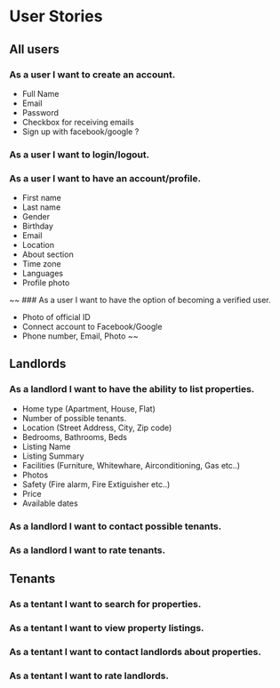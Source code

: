# User Stories

## All users

### As a user I want to create an account.
- Full Name
- Email
- Password
- Checkbox for receiving emails 
- Sign up with facebook/google ?

### As a user I want to login/logout.

### As a user I want to have an account/profile.
- First name
- Last name
- Gender
- Birthday
- Email
- Location
- About section
- Time zone
- Languages
- Profile photo

~~ ### As a user I want to have the option of becoming a verified user.
- Photo of official ID
- Connect account to Facebook/Google
- Phone number, Email, Photo ~~

## Landlords
### As a landlord I want to have the ability to list properties.
- Home type (Apartment, House, Flat)
- Number of possible tenants.
- Location (Street Address, City, Zip code)
- Bedrooms, Bathrooms, Beds
- Listing Name
- Listing Summary
- Facilities (Furniture, Whitewhare, Airconditioning, Gas etc..)
- Photos
- Safety (Fire alarm, Fire Extiguisher etc..)
- Price
- Available dates


### As a landlord I want to contact possible tenants.
### As a landlord I want to rate tenants. 

## Tenants
### As a tentant I want to search for properties.
### As a tentant I want to view property listings.
### As a tentant I want to contact landlords about properties.
### As a tentant I want to rate landlords.
